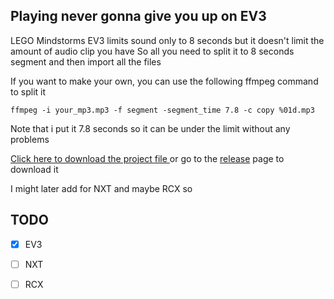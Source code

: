 ## Playing never gonna give you up on EV3
LEGO Mindstorms EV3 limits sound only to 8 seconds 
but it doesn't limit the amount of audio clip you have
So all you need to split it to 8 seconds segment and then import all the files

If you want to make your own, you can use the following ffmpeg command to split it

   ```ffmpeg -i your_mp3.mp3 -f segment -segment_time 7.8 -c copy %01d.mp3```
   
  Note that i put it 7.8 seconds so it can be under the limit without any problems
  
  [Click here to download the project file ](https://github.com/shervain123/Rickroll_Mindstorms/releases/download/Ev3/Rick_Roll.ev3)or go to the [release](https://github.com/shervain123/Rickroll_Mindstorms/releases/) page to download it


I might later add for NXT and maybe RCX
so 
## TODO
 - [x] EV3
 - [ ] NXT
 - [ ] RCX

